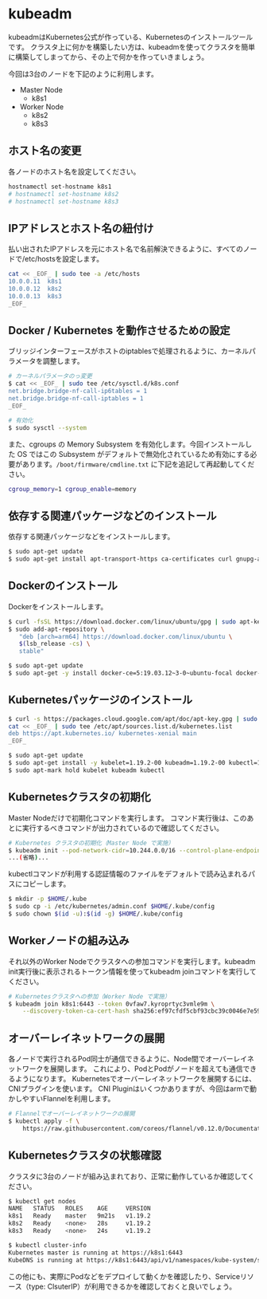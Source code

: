 # kubeadm

kubeadmはKubernetes公式が作っている、Kubernetesのインストールツールです。
クラスタ上に何かを構築したい方は、kubeadmを使ってクラスタを簡単に構築してしまってから、その上で何かを作っていきましょう。

今回は3台のノードを下記のように利用します。

* Master Node
	* k8s1
* Worker Node
	* k8s2
	* k8s3

## ホスト名の変更

各ノードのホスト名を設定してください。

```bash
hostnamectl set-hostname k8s1
# hostnamectl set-hostname k8s2
# hostnamectl set-hostname k8s3
```

## IPアドレスとホスト名の紐付け

払い出されたIPアドレスを元にホスト名で名前解決できるように、すべてのノードで/etc/hostsを設定します。

```bash
cat << _EOF_ | sudo tee -a /etc/hosts
10.0.0.11  k8s1
10.0.0.12  k8s2
10.0.0.13  k8s3
_EOF_
```

## Docker / Kubernetes を動作させるための設定

ブリッジインターフェースがホストのiptablesで処理されるように、カーネルパラメータを調整します。

```bash
# カーネルパラメータのっ変更
$ cat << _EOF_ | sudo tee /etc/sysctl.d/k8s.conf
net.bridge.bridge-nf-call-ip6tables = 1
net.bridge.bridge-nf-call-iptables = 1
_EOF_

# 有効化
$ sudo sysctl --system
```

また、cgroups の Memory Subsystem を有効化します。今回インストールした OS ではこの Subsystem がデフォルトで無効化されているため有効にする必要があります。`/boot/firmware/cmdline.txt` に下記を追記して再起動してください。

```bash
cgroup_memory=1 cgroup_enable=memory
```

## 依存する関連パッケージなどのインストール

依存する関連パッケージなどをインストールします。

```bash
$ sudo apt-get update
$ sudo apt-get install apt-transport-https ca-certificates curl gnupg-agent software-properties-common socat conntrack ipset
```

## Dockerのインストール

Dockerをインストールします。

```bash
$ curl -fsSL https://download.docker.com/linux/ubuntu/gpg | sudo apt-key add -
$ sudo add-apt-repository \
   "deb [arch=arm64] https://download.docker.com/linux/ubuntu \
   $(lsb_release -cs) \
   stable"

$ sudo apt-get update
$ sudo apt-get -y install docker-ce=5:19.03.12~3-0~ubuntu-focal docker-ce-cli=5:19.03.12~3-0~ubuntu-focal containerd.io=1.2.13-2
```

## Kubernetesパッケージのインストール

```bash
$ curl -s https://packages.cloud.google.com/apt/doc/apt-key.gpg | sudo apt-key add -
cat << _EOF_ | sudo tee /etc/apt/sources.list.d/kubernetes.list
deb https://apt.kubernetes.io/ kubernetes-xenial main
_EOF_

$ sudo apt-get update
$ sudo apt-get install -y kubelet=1.19.2-00 kubeadm=1.19.2-00 kubectl=1.19.2-00
$ sudo apt-mark hold kubelet kubeadm kubectl
```

## Kubernetesクラスタの初期化

Master Nodeだけで初期化コマンドを実行します。
コマンド実行後は、このあとに実行するべきコマンドが出力されているので確認してください。

```bash
# Kubernetes クラスタの初期化（Master Node で実施）
$ kubeadm init --pod-network-cidr=10.244.0.0/16 --control-plane-endpoint=k8s1 --apiserver-cert-extra-sans=k8s1
...(省略)...
```

kubectlコマンドが利用する認証情報のファイルをデフォルトで読み込まれるパスにコピーします。

```bash
$ mkdir -p $HOME/.kube
$ sudo cp -i /etc/kubernetes/admin.conf $HOME/.kube/config
$ sudo chown $(id -u):$(id -g) $HOME/.kube/config
```

## Workerノードの組み込み

それ以外のWorker Nodeでクラスタへの参加コマンドを実行します。kubeadm init実行後に表示されるトークン情報を使ってkubeadm joinコマンドを実行してください。

```bash
# Kubernetesクラスタへの参加（Worker Node で実施）
$ kubeadm join k8s1:6443 --token 0vfaw7.kyroprtyc3vmle9m \
    --discovery-token-ca-cert-hash sha256:ef97cfdf5cbf93cbc39c0046e7e594af6aa20ffdc19de05c98269dd6aaedc610
```

## オーバーレイネットワークの展開

各ノードで実行されるPod同士が通信できるように、Node間でオーバーレイネットワークを展開します。
これにより、PodとPodがノードを超えても通信できるようになります。
Kubernetesでオーバーレイネットワークを展開するには、CNIプラグインを使います。
CNI Pluginはいくつかありますが、今回はarmで動かしやすいFlannelを利用します。

```bash
# Flannelでオーバーレイネットワークの展開	
$ kubectl apply -f \
    https://raw.githubusercontent.com/coreos/flannel/v0.12.0/Documentation/kube-flannel.yml
```

## Kubernetesクラスタの状態確認

クラスタに3台のノードが組み込まれており、正常に動作しているか確認してください。

```bash
$ kubectl get nodes
NAME   STATUS   ROLES    AGE     VERSION
k8s1   Ready    master   9m21s   v1.19.2
k8s2   Ready    <none>   28s     v1.19.2
k8s3   Ready    <none>   24s     v1.19.2

$ kubectl cluster-info
Kubernetes master is running at https://k8s1:6443
KubeDNS is running at https://k8s1:6443/api/v1/namespaces/kube-system/services/kube-dns:dns/proxy
```

この他にも、実際にPodなどをデプロイして動くかを確認したり、Serviceリソース（type: ClsuterIP）が利用できるかを確認しておくと良いでしょう。

